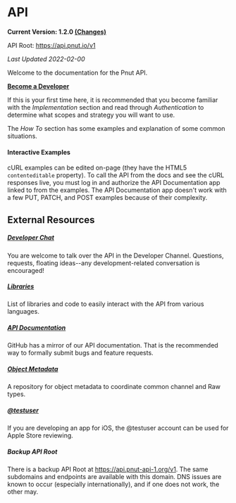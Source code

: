 # API

__Current Version: 1.2.0 [(Changes)](../changes)__

API Root: https://api.pnut.io/v1

*Last Updated 2022-02-00*

Welcome to the documentation for the Pnut API.

__[Become a Developer](https://pnut.io/dev)__

If this is your first time here, it is recommended that you become familiar with the *Implementation* section and read through *Authentication* to determine what scopes and strategy you will want to use.

The *How To* section has some examples and explanation of some common situations.


#### Interactive Examples

cURL examples can be edited on-page (they have the HTML5 `contenteditable` property). To call the API from the docs and see the cURL responses live, you must log in and authorize the API Documentation app linked to from the examples. The API Documentation app doesn't work with a few PUT, PATCH, and POST examples because of their complexity.


## External Resources

##### [Developer Chat](https://patter.chat/18)

You are welcome to talk over the API in the Developer Channel. Questions, requests, floating ideas--any development-related conversation is encouraged!


##### [Libraries](libraries)

List of libraries and code to easily interact with the API from various languages.


##### [API Documentation](https://github.com/pnut-api/api-spec)

GitHub has a mirror of our API documentation. That is the recommended way to formally submit bugs and feature requests.


##### [Object Metadata](https://github.com/pnut-api/object-metadata)

A repository for object metadata to coordinate common channel and Raw types.


##### [@testuser](https://pnut.io/docs/testuser)

If you are developing an app for iOS, the @testuser account can be used for Apple Store reviewing.


##### Backup API Root

There is a backup API Root at https://api.pnut-api-1.org/v1. The same subdomains and endpoints are available with this domain. DNS issues are known to occur (especially internationally), and if one does not work, the other may.